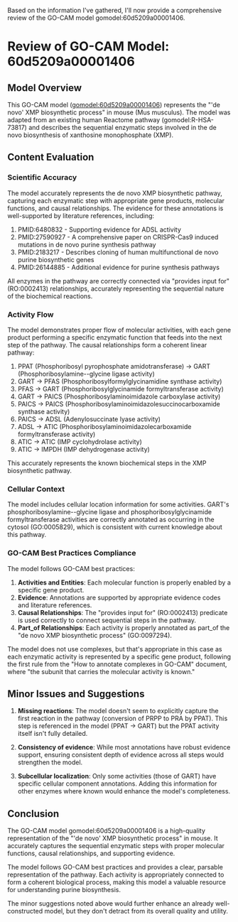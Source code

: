 Based on the information I've gathered, I'll now provide a comprehensive review of the GO-CAM model gomodel:60d5209a00001406.

# Review of GO-CAM Model: 60d5209a00001406

## Model Overview

This GO-CAM model ([gomodel:60d5209a00001406](https://bioregistry.io/go.model:60d5209a00001406)) represents the "'de novo' XMP biosynthetic process" in mouse (Mus musculus). The model was adapted from an existing human Reactome pathway (gomodel:R-HSA-73817) and describes the sequential enzymatic steps involved in the de novo biosynthesis of xanthosine monophosphate (XMP).

## Content Evaluation

### Scientific Accuracy

The model accurately represents the de novo XMP biosynthetic pathway, capturing each enzymatic step with appropriate gene products, molecular functions, and causal relationships. The evidence for these annotations is well-supported by literature references, including:

1. PMID:6480832 - Supporting evidence for ADSL activity
2. PMID:27590927 - A comprehensive paper on CRISPR-Cas9 induced mutations in de novo purine synthesis pathway
3. PMID:2183217 - Describes cloning of human multifunctional de novo purine biosynthetic genes
4. PMID:26144885 - Additional evidence for purine synthesis pathways

All enzymes in the pathway are correctly connected via "provides input for" (RO:0002413) relationships, accurately representing the sequential nature of the biochemical reactions.

### Activity Flow

The model demonstrates proper flow of molecular activities, with each gene product performing a specific enzymatic function that feeds into the next step of the pathway. The causal relationships form a coherent linear pathway:

1. PPAT (Phosphoribosyl pyrophosphate amidotransferase) → GART (Phosphoribosylamine--glycine ligase activity)
2. GART → PFAS (Phosphoribosylformylglycinamidine synthase activity)
3. PFAS → GART (Phosphoribosylglycinamide formyltransferase activity)
4. GART → PAICS (Phosphoribosylaminoimidazole carboxylase activity)
5. PAICS → PAICS (Phosphoribosylaminoimidazolesuccinocarboxamide synthase activity)
6. PAICS → ADSL (Adenylosuccinate lyase activity)
7. ADSL → ATIC (Phosphoribosylaminoimidazolecarboxamide formyltransferase activity)
8. ATIC → ATIC (IMP cyclohydrolase activity)
9. ATIC → IMPDH (IMP dehydrogenase activity)

This accurately represents the known biochemical steps in the XMP biosynthetic pathway.

### Cellular Context

The model includes cellular location information for some activities. GART's phosphoribosylamine--glycine ligase and phosphoribosylglycinamide formyltransferase activities are correctly annotated as occurring in the cytosol (GO:0005829), which is consistent with current knowledge about this pathway.

### GO-CAM Best Practices Compliance

The model follows GO-CAM best practices:

1. **Activities and Entities**: Each molecular function is properly enabled by a specific gene product.
2. **Evidence**: Annotations are supported by appropriate evidence codes and literature references.
3. **Causal Relationships**: The "provides input for" (RO:0002413) predicate is used correctly to connect sequential steps in the pathway.
4. **Part_of Relationships**: Each activity is properly annotated as part_of the "de novo XMP biosynthetic process" (GO:0097294).

The model does not use complexes, but that's appropriate in this case as each enzymatic activity is represented by a specific gene product, following the first rule from the "How to annotate complexes in GO-CAM" document, where "the subunit that carries the molecular activity is known."

## Minor Issues and Suggestions

1. **Missing reactions**: The model doesn't seem to explicitly capture the first reaction in the pathway (conversion of PRPP to PRA by PPAT). This step is referenced in the model (PPAT → GART) but the PPAT activity itself isn't fully detailed.

2. **Consistency of evidence**: While most annotations have robust evidence support, ensuring consistent depth of evidence across all steps would strengthen the model.

3. **Subcellular localization**: Only some activities (those of GART) have specific cellular component annotations. Adding this information for other enzymes where known would enhance the model's completeness.

## Conclusion

The GO-CAM model gomodel:60d5209a00001406 is a high-quality representation of the "'de novo' XMP biosynthetic process" in mouse. It accurately captures the sequential enzymatic steps with proper molecular functions, causal relationships, and supporting evidence.

The model follows GO-CAM best practices and provides a clear, parsable representation of the pathway. Each activity is appropriately connected to form a coherent biological process, making this model a valuable resource for understanding purine biosynthesis.

The minor suggestions noted above would further enhance an already well-constructed model, but they don't detract from its overall quality and utility.